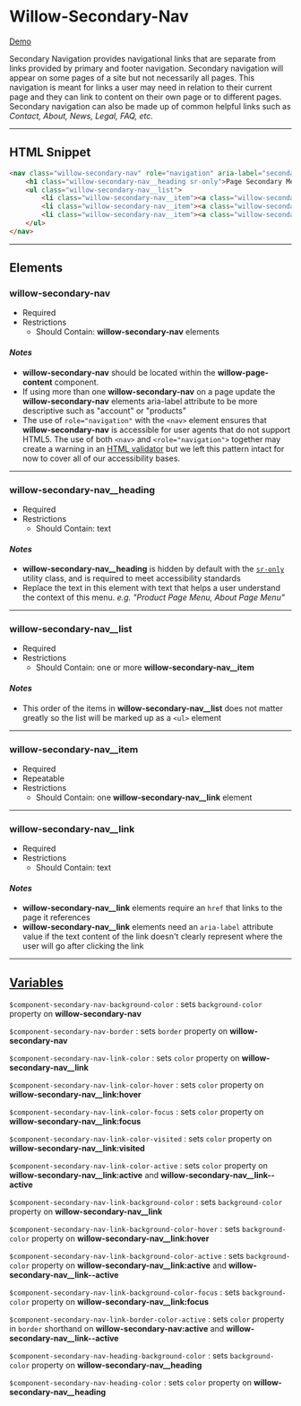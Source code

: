 # **Willow-Secondary-Nav**

[Demo](https://unumux.github.io/willow-testing-site/components/secondary-nav.html)

Secondary Navigation provides navigational links that are separate from links provided by primary and footer navigation. Secondary navigation will appear on some pages of a site but not necessarily all pages. This navigation is meant for links a user may need in relation to their current page and they can link to content on their own page or to different pages. Secondary navigation can also be made up of common helpful links such as _Contact, About, News, Legal, FAQ, etc._

---

## HTML Snippet

```html
<nav class="willow-secondary-nav" role="navigation" aria-label="secondary">
    <h1 class="willow-secondary-nav__heading sr-only">Page Secondary Menu</h1>
    <ul class="willow-secondary-nav__list">
        <li class="willow-secondary-nav__item"><a class="willow-secondary-nav__link" href="" aria-label="">Menu Item 1</a></li>
        <li class="willow-secondary-nav__item"><a class="willow-secondary-nav__link" href="" aria-label="">Menu Item 2</a></li>
        <li class="willow-secondary-nav__item"><a class="willow-secondary-nav__link" href="" aria-label="">Menu Item 3</a></li>
    </ul>
</nav>
```

---

## Elements

### willow-secondary-nav

- Required
- Restrictions
  - Should Contain: **willow-secondary-nav** elements

#### _Notes_

- **willow-secondary-nav** should be located within the **willow-page-content** component.
- If using more than one **willow-secondary-nav** on a page update the **willow-secondary-nav** elements aria-label attribute to be more descriptive such as "account" or "products"
- The use of `role="navigation"` with the `<nav>` element ensures that **willow-secondary-nav** is accessible for user agents that do not support HTML5. The use of both `<nav>` and `<role="navigation">` together may create a warning in an [HTML validator](https://validator.w3.org/) but we left this pattern intact for now to cover all of our accessibility bases.

---

### willow-secondary-nav__heading

- Required
- Restrictions
  - Should Contain: text

#### _Notes_

- **willow-secondary-nav__heading** is hidden by default with the [`sr-only`](../../utilities.md) utility class, and is required to meet accessibility standards
- Replace the text in this element with text that helps a user understand the context of this menu. _e.g. "Product Page Menu, About Page Menu"_

---

### willow-secondary-nav__list

- Required
- Restrictions
  - Should Contain: one or more **willow-secondary-nav__item**

#### _Notes_

- This order of the items in **willow-secondary-nav__list** does not matter greatly so the list will be marked up as a `<ul>` element

---

### willow-secondary-nav__item

- Required
- Repeatable
- Restrictions
  - Should Contain: one **willow-secondary-nav__link** element

---

### willow-secondary-nav__link

- Required
- Restrictions
  - Should Contain: text

#### _Notes_

- **willow-secondary-nav__link** elements require an `href` that links to the page it references
- **willow-secondary-nav__link** elements need an `aria-label` attribute value if the text content of the link doesn't clearly represent where the user will go after clicking the link

---

## [Variables](./styles/_default-variables.scss)

`$component-secondary-nav-background-color` : sets `background-color` property on **willow-secondary-nav**

`$component-secondary-nav-border` : sets `border` property on **willow-secondary-nav**

`$component-secondary-nav-link-color` : sets `color` property on **willow-secondary-nav__link**

`$component-secondary-nav-link-color-hover` : sets `color` property on **willow-secondary-nav__link:hover**

`$component-secondary-nav-link-color-focus` : sets `color` property on **willow-secondary-nav__link:focus**

`$component-secondary-nav-link-color-visited` : sets `color` property on **willow-secondary-nav__link:visited**

`$component-secondary-nav-link-color-active` : sets `color` property on **willow-secondary-nav__link:active** and **willow-secondary-nav__link--active**

`$component-secondary-nav-link-background-color` : sets `background-color` property on **willow-secondary-nav__link**

`$component-secondary-nav-link-background-color-hover` : sets `background-color` property on **willow-secondary-nav__link:hover**

`$component-secondary-nav-link-background-color-active` : sets `background-color` property on **willow-secondary-nav__link:active** and **willow-secondary-nav__link--active**

`$component-secondary-nav-link-background-color-focus` : sets `background-color` property on **willow-secondary-nav__link:focus**

`$component-secondary-nav-link-border-color-active` : sets `color` property in `border` shorthand on **willow-secondary-nav:active**  and **willow-secondary-nav__link--active**

`$component-secondary-nav-heading-background-color` : sets `background-color` property on **willow-secondary-nav__heading**

`$component-secondary-nav-heading-color` : sets `color` property on **willow-secondary-nav__heading**
